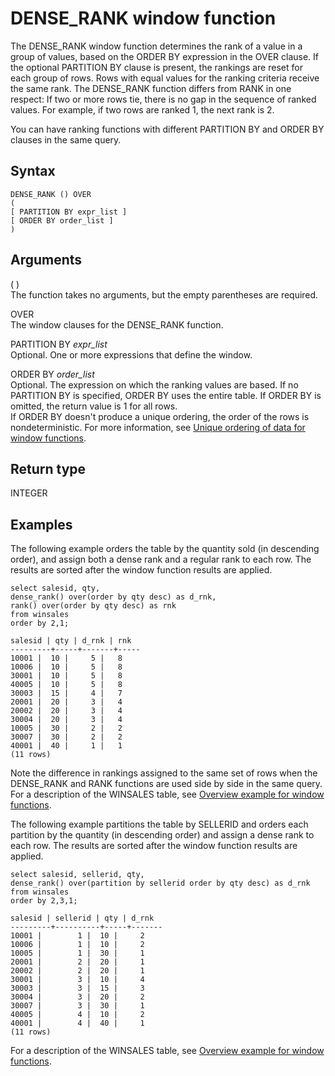 # DENSE\_RANK window function<a name="r_WF_DENSE_RANK"></a>

The DENSE\_RANK window function determines the rank of a value in a group of values, based on the ORDER BY expression in the OVER clause\. If the optional PARTITION BY clause is present, the rankings are reset for each group of rows\. Rows with equal values for the ranking criteria receive the same rank\. The DENSE\_RANK function differs from RANK in one respect: If two or more rows tie, there is no gap in the sequence of ranked values\. For example, if two rows are ranked 1, the next rank is 2\. 

You can have ranking functions with different PARTITION BY and ORDER BY clauses in the same query\. 

## Syntax<a name="r_WF_DENSE_RANK-synopsis"></a>

```
DENSE_RANK () OVER
(
[ PARTITION BY expr_list ]
[ ORDER BY order_list ]
)
```

## Arguments<a name="r_WF_DENSE_RANK-arguments"></a>

\( \)   
The function takes no arguments, but the empty parentheses are required\. 

OVER   
The window clauses for the DENSE\_RANK function\. 

PARTITION BY *expr\_list*   
Optional\. One or more expressions that define the window\. 

ORDER BY *order\_list*   
Optional\. The expression on which the ranking values are based\. If no PARTITION BY is specified, ORDER BY uses the entire table\. If ORDER BY is omitted, the return value is 1 for all rows\.   
If ORDER BY doesn't produce a unique ordering, the order of the rows is nondeterministic\. For more information, see [Unique ordering of data for window functions](r_Examples_order_by_WF.md)\. 

## Return type<a name="c_Supported_data_types_wf_dense_rank"></a>

INTEGER

## Examples<a name="r_WF_DENSE_RANK-examples"></a>

The following example orders the table by the quantity sold \(in descending order\), and assign both a dense rank and a regular rank to each row\. The results are sorted after the window function results are applied\. 

```
select salesid, qty,
dense_rank() over(order by qty desc) as d_rnk,
rank() over(order by qty desc) as rnk
from winsales
order by 2,1;

salesid | qty | d_rnk | rnk
---------+-----+-------+-----
10001 |  10 |     5 |   8
10006 |  10 |     5 |   8
30001 |  10 |     5 |   8
40005 |  10 |     5 |   8
30003 |  15 |     4 |   7
20001 |  20 |     3 |   4
20002 |  20 |     3 |   4
30004 |  20 |     3 |   4
10005 |  30 |     2 |   2
30007 |  30 |     2 |   2
40001 |  40 |     1 |   1
(11 rows)
```

Note the difference in rankings assigned to the same set of rows when the DENSE\_RANK and RANK functions are used side by side in the same query\. For a description of the WINSALES table, see [Overview example for window functions](c_Window_functions.md#r_Window_function_example)\.

The following example partitions the table by SELLERID and orders each partition by the quantity \(in descending order\) and assign a dense rank to each row\. The results are sorted after the window function results are applied\. 

```
select salesid, sellerid, qty,
dense_rank() over(partition by sellerid order by qty desc) as d_rnk
from winsales
order by 2,3,1;

salesid | sellerid | qty | d_rnk
---------+----------+-----+-------
10001 |        1 |  10 |     2
10006 |        1 |  10 |     2
10005 |        1 |  30 |     1
20001 |        2 |  20 |     1
20002 |        2 |  20 |     1
30001 |        3 |  10 |     4
30003 |        3 |  15 |     3
30004 |        3 |  20 |     2
30007 |        3 |  30 |     1
40005 |        4 |  10 |     2
40001 |        4 |  40 |     1
(11 rows)
```

 For a description of the WINSALES table, see [Overview example for window functions](c_Window_functions.md#r_Window_function_example)\.